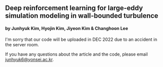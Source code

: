 ## Deep reinforcement learning for large-eddy simulation modeling in wall-bounded turbulence
#### by Junhyuk Kim, Hyojin Kim, Jiyeon Kim & Changhoon Lee

I'm sorry that our code will be uploaded in DEC 2022 due to an accident in the server room.

If you have any questions about the article and the code, please email junhyuk6@yonsei.ac.kr.
